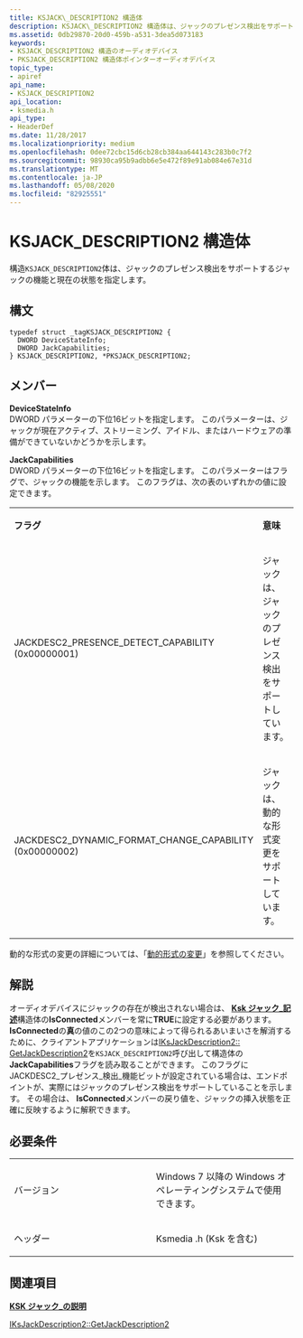 ```yaml
---
title: KSJACK\_DESCRIPTION2 構造体
description: KSJACK\_DESCRIPTION2 構造体は、ジャックのプレゼンス検出をサポートするジャックの機能と現在の状態を指定します。
ms.assetid: 0db29870-20d0-459b-a531-3dea5d073183
keywords:
- KSJACK_DESCRIPTION2 構造のオーディオデバイス
- PKSJACK_DESCRIPTION2 構造体ポインターオーディオデバイス
topic_type:
- apiref
api_name:
- KSJACK_DESCRIPTION2
api_location:
- ksmedia.h
api_type:
- HeaderDef
ms.date: 11/28/2017
ms.localizationpriority: medium
ms.openlocfilehash: 0dee72cbc15d6cb28cb384aa644143c283b0c7f2
ms.sourcegitcommit: 98930ca95b9adbb6e5e472f89e91ab084e67e31d
ms.translationtype: MT
ms.contentlocale: ja-JP
ms.lasthandoff: 05/08/2020
ms.locfileid: "82925551"
---
```

# <a name="ksjack_description2-structure"></a>KSJACK\_DESCRIPTION2 構造体


構造`KSJACK_DESCRIPTION2`体は、ジャックのプレゼンス検出をサポートするジャックの機能と現在の状態を指定します。

<a name="syntax"></a>構文
------

```ManagedCPlusPlus
typedef struct _tagKSJACK_DESCRIPTION2 {
  DWORD DeviceStateInfo;
  DWORD JackCapabilities;
} KSJACK_DESCRIPTION2, *PKSJACK_DESCRIPTION2;
```

<a name="members"></a>メンバー
-------

**DeviceStateInfo**  
DWORD パラメーターの下位16ビットを指定します。 このパラメーターは、ジャックが現在アクティブ、ストリーミング、アイドル、またはハードウェアの準備ができていないかどうかを示します。

**JackCapabilities**  
DWORD パラメーターの下位16ビットを指定します。 このパラメーターはフラグで、ジャックの機能を示します。 このフラグは、次の表のいずれかの値に設定できます。

<table>
<colgroup>
<col width="50%" />
<col width="50%" />
</colgroup>
<tbody>
<tr class="odd">
<td align="left"><p><strong>フラグ</strong></p></td>
<td align="left"><p><strong>意味</strong></p></td>
</tr>
<tr class="even">
<td align="left"><p>JACKDESC2_PRESENCE_DETECT_CAPABILITY (0x00000001)</p></td>
<td align="left"><p>ジャックは、ジャックのプレゼンス検出をサポートしています。</p></td>
</tr>
<tr class="odd">
<td align="left"><p>JACKDESC2_DYNAMIC_FORMAT_CHANGE_CAPABILITY (0x00000002)</p></td>
<td align="left"><p>ジャックは、動的な形式変更をサポートしています。</p></td>
</tr>
</tbody>
</table>

 

動的な形式の変更の詳細については、「[動的形式の変更](https://docs.microsoft.com/windows-hardware/drivers/audio/dynamic-format-change)」を参照してください。

<a name="remarks"></a>解説
-------

オーディオデバイスにジャックの存在が検出されない場合は、 [**Ksk ジャック\_記述**](ksjack-description.md)構造体の**IsConnected**メンバーを常に**TRUE**に設定する必要があります。 **IsConnected**の**真**の値のこの2つの意味によって得られるあいまいさを解消するために、クライアントアプリケーションは[IKsJackDescription2:: GetJackDescription2](https://docs.microsoft.com/windows/win32/api/devicetopology/nf-devicetopology-iksjackdescription2-getjackdescription2)を`KSJACK_DESCRIPTION2`呼び出して構造体の**JackCapabilities**フラグを読み取ることができます。 このフラグに JACKDESC2\_プレゼンス\_検出\_機能ビットが設定されている場合は、エンドポイントが、実際にはジャックのプレゼンス検出をサポートしていることを示します。 その場合は、 **IsConnected**メンバーの戻り値を、ジャックの挿入状態を正確に反映するように解釈できます。

<a name="requirements"></a>必要条件
------------

<table>
<colgroup>
<col width="50%" />
<col width="50%" />
</colgroup>
<tbody>
<tr class="odd">
<td align="left"><p>バージョン</p></td>
<td align="left"><p>Windows 7 以降の Windows オペレーティングシステムで使用できます。</p></td>
</tr>
<tr class="even">
<td align="left"><p>ヘッダー</p></td>
<td align="left">Ksmedia .h (Ksk を含む)</td>
</tr>
</tbody>
</table>

## <a name="span-idsee_alsospansee-also"></a><span id="see_also"></span>関連項目


[**KSK ジャック\_の説明**](ksjack-description.md)

[IKsJackDescription2::GetJackDescription2](https://docs.microsoft.com/windows/win32/api/devicetopology/nf-devicetopology-iksjackdescription2-getjackdescription2)

 

 






